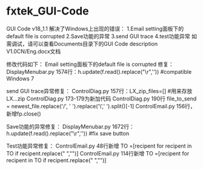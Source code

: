 # fxtek_GUI-Code
GUI Code v18_1.1 解决了Windows上出现的错误：
1.Email setting面板下的default file is corrupted
2.Save功能的异常
3.send GUI trace
4.test功能异常
如需调试，请可以查看Documents目录下的GUI Code description V1.0CN/Eng.docx文档


修改代码如下：
Email setting面板下的default file is corrupted 修复：
DisplayMenubar.py 1574行：h.update(f.read().replace("\r",'')) #compatible Windows 7

send GUI trace异常修复：
ControlDiag.py  157行：LX_zip_files=[]      #用来存放LX...zip
ControlDiag.py  173-179为新加代码
ControlDiag.py  190行 file_to_send = newest_file.replace('/', ' ').replace('\\',' ').split()[-1]
ControlEmail.py  156行，新增fp.close() 

Save功能的异常修复：
DisplayMenubar.py 1672行：h.update(f.read().replace("\r",'')) #fix save button 

Test功能异常修复：
ControlEmail.py 48行新增   TO =[recipent for recipent in TO if recipent.replace(" ","")] 
ControlEmail.py 114行新增   TO =[recipent for recipent in TO if recipent.replace(" ","")] 